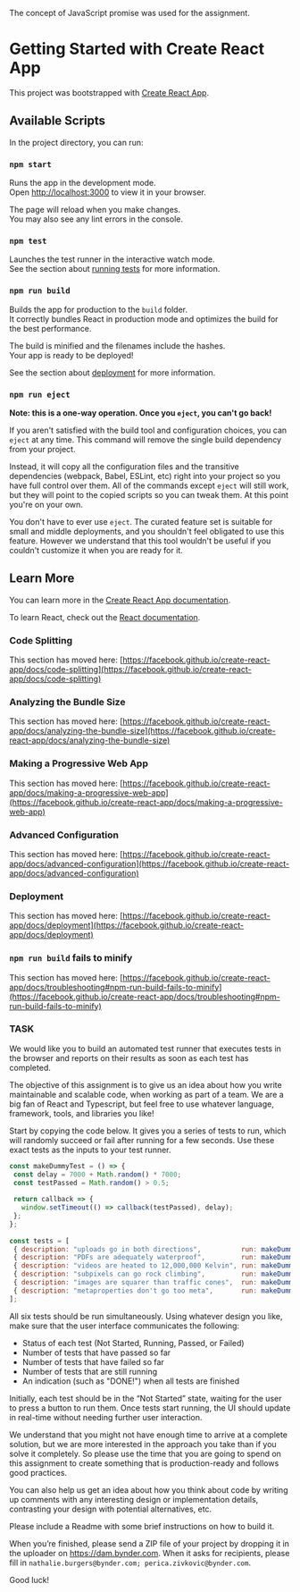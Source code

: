 The concept of JavaScript promise was used for the assignment.



# Getting Started with Create React App

This project was bootstrapped with [Create React App](https://github.com/facebook/create-react-app).

## Available Scripts

In the project directory, you can run:

### `npm start`

Runs the app in the development mode.\
Open [http://localhost:3000](http://localhost:3000) to view it in your browser.

The page will reload when you make changes.\
You may also see any lint errors in the console.

### `npm test`

Launches the test runner in the interactive watch mode.\
See the section about [running tests](https://facebook.github.io/create-react-app/docs/running-tests) for more information.

### `npm run build`

Builds the app for production to the `build` folder.\
It correctly bundles React in production mode and optimizes the build for the best performance.

The build is minified and the filenames include the hashes.\
Your app is ready to be deployed!

See the section about [deployment](https://facebook.github.io/create-react-app/docs/deployment) for more information.

### `npm run eject`

**Note: this is a one-way operation. Once you `eject`, you can't go back!**

If you aren't satisfied with the build tool and configuration choices, you can `eject` at any time. This command will remove the single build dependency from your project.

Instead, it will copy all the configuration files and the transitive dependencies (webpack, Babel, ESLint, etc) right into your project so you have full control over them. All of the commands except `eject` will still work, but they will point to the copied scripts so you can tweak them. At this point you're on your own.

You don't have to ever use `eject`. The curated feature set is suitable for small and middle deployments, and you shouldn't feel obligated to use this feature. However we understand that this tool wouldn't be useful if you couldn't customize it when you are ready for it.

## Learn More

You can learn more in the [Create React App documentation](https://facebook.github.io/create-react-app/docs/getting-started).

To learn React, check out the [React documentation](https://reactjs.org/).

### Code Splitting

This section has moved here: [https://facebook.github.io/create-react-app/docs/code-splitting](https://facebook.github.io/create-react-app/docs/code-splitting)

### Analyzing the Bundle Size

This section has moved here: [https://facebook.github.io/create-react-app/docs/analyzing-the-bundle-size](https://facebook.github.io/create-react-app/docs/analyzing-the-bundle-size)

### Making a Progressive Web App

This section has moved here: [https://facebook.github.io/create-react-app/docs/making-a-progressive-web-app](https://facebook.github.io/create-react-app/docs/making-a-progressive-web-app)

### Advanced Configuration

This section has moved here: [https://facebook.github.io/create-react-app/docs/advanced-configuration](https://facebook.github.io/create-react-app/docs/advanced-configuration)

### Deployment

This section has moved here: [https://facebook.github.io/create-react-app/docs/deployment](https://facebook.github.io/create-react-app/docs/deployment)

### `npm run build` fails to minify

This section has moved here: [https://facebook.github.io/create-react-app/docs/troubleshooting#npm-run-build-fails-to-minify](https://facebook.github.io/create-react-app/docs/troubleshooting#npm-run-build-fails-to-minify)




### TASK

We would like you to build an automated test runner that executes tests in the 
browser and reports on their results as soon as each test has completed.
 
The objective of this assignment is to give us an idea about how you write maintainable and 
scalable code, when working as part of a team. We are a big fan of React and Typescript, but feel 
free to use whatever language, framework, tools, and libraries you like!

Start by copying the code below. It gives you a series of tests to run, which will randomly succeed 
or fail after running for a few seconds. Use these exact tests as the inputs to your test runner.


```javascript
const makeDummyTest = () => {
 const delay = 7000 + Math.random() * 7000;
 const testPassed = Math.random() > 0.5;
 
 return callback => {
   window.setTimeout(() => callback(testPassed), delay);
 };
};
 
const tests = [
 { description: "uploads go in both directions",          run: makeDummyTest() },
 { description: "PDFs are adequately waterproof",         run: makeDummyTest() },
 { description: "videos are heated to 12,000,000 Kelvin", run: makeDummyTest() },
 { description: "subpixels can go rock climbing",         run: makeDummyTest() },
 { description: "images are squarer than traffic cones",  run: makeDummyTest() },
 { description: "metaproperties don't go too meta",       run: makeDummyTest() },
];
```

 
All six tests should be run simultaneously. Using whatever design you like, make sure
that the user interface communicates the following:
 
- Status of each test (Not Started, Running, Passed, or Failed)
- Number of tests that have passed so far
- Number of tests that have failed so far
- Number of tests that are still running
- An indication (such as "DONE!") when all tests are finished 
 
Initially, each test should be in the “Not Started” state, waiting for the user to
press a button to run them. Once tests start running, the UI should update in
real-time without needing further user interaction.
 
We understand that you might not have enough time to arrive at a complete solution, 
but we are more interested in the approach you take than if you solve it completely. 
So please use the time that you are going to spend on this assignment to create something 
that is production-ready and follows good practices.
 
You can also help us get an idea about how you think about code by writing up comments 
with any interesting design or implementation details, contrasting your design with 
potential alternatives, etc.
 
Please include
a Readme with some brief instructions on how to build it.
 
When you’re finished, please send a ZIP file of your project by dropping it in the 
uploader on https://dam.bynder.com. When it asks for recipients, please fill in 
`nathalie.burgers@bynder.com; perica.zivkovic@bynder.com`.



Good luck!
